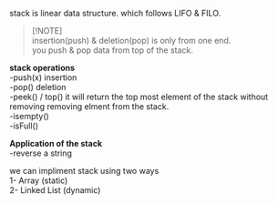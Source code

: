 stack is linear data structure. which follows LIFO & FILO.

> [!NOTE] <br>
>insertion(push) & deletion(pop) is only from one end.<br>
>you push & pop data from top of the stack.<br>

**stack operations** <br>
-push(x) insertion  <br>
-pop() deletion <br>
-peek() / top() it will return the top most element of the stack without removing removing elment from the stack. <br>
-isempty() <br>
-isFull()  <br>

**Application of the stack** <br>
-reverse a string  <br>


we can impliment stack using two ways <br>
    1- Array (static)<br>
    2- Linked List (dynamic)<br>
